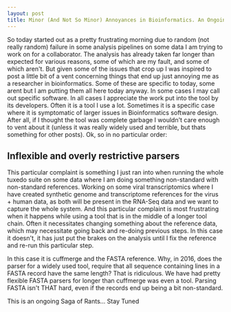 ```yaml
---
layout: post
title: Minor (And Not So Minor) Annoyances in Bioinformatics. An Ongoing Saga
---
```


So today started out as a pretty frustrating morning due to random (not really random)
failure in some analysis pipelines on some data I am trying to work on for a collaborator.
The analysis has already taken far longer than expected for various reasons, some of
which are my fault, and some of which aren't. But given some of the issues that crop
up I was inspired to post a little bit of a vent concerning things that end up just annoying
me as a researcher in bioinformatics. Some of these are specific to today, some arent
but I am putting them all here today anyway. In some cases I may call out specific
software. In all cases I appreciate the work put into the tool by its developers. Often
it is a tool I use a lot. Sometimes it is a specific case where it is symptomatic of
larger issues in Bioinformatics software design. After all, if I thought the tool was
complete garbage I wouldn't care enough to vent about it (unless it was really widely
used and terrible, but thats something for other posts). Ok, so in no particular
order:

## Inflexible and overly restrictive parsers

This particular complaint is something I just ran into when running the whole
tuxedo suite on some data where I am doing something non-standard with non-standard
references. Working on some viral transcriptomics where I have created synthetic
genome and transcriptome references for the virus + human data, as both will be
present in the RNA-Seq data and we want to capture the whole system. And this
particular complaint is most frustrating when it happens while using a tool
that is in the middle of a longer tool chain. Often it necessitates changing something
about the reference data, which may necessitate going back and re-doing previous
steps. In this case it doesn't, it has just put the brakes on the analysis until I fix
the reference and re-run this particular step.

In this case it is cuffmerge and the FASTA reference. Why, in 2016, does the parser for
a widely used tool, require that all sequence containing lines in a FASTA record have the
same length? That is ridiculous. We have had pretty flexible FASTA parsers for longer
than cuffmerge was even a tool. Parsing FASTA isn't THAT hard, even if the records end up
being a bit non-standard.


This is an ongoing Saga of Rants... Stay Tuned
